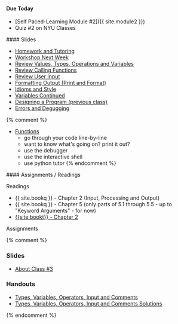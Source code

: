 <article class="due" markdown="block">

<a name="class3"></a>

#### Due Today

* [Self Paced-Learning Module #2]({{ site.module2 }})
* Quiz #2 on NYU Classes

</article>

<article class="slides" markdown="block">
#### Slides

* [Homework and Tutoring](classes/03/homework.html)
* [Workshop Next Week](classes/03/workshop.html)
* [Review Values, Types, Operations and Variables](classes/03/review.html)
* [Review Calling Functions](classes/03/function-calls.html)
* [Review User Input](classes/03/input-review.html)
* [Formatting Output (Print and Format)](classes/03/formatting.html)
* [Idioms and Style](classes/03/idioms-style.html)
* [Variables Continued](classes/03/variables.html)
* [Designing a Program (previous class)](classes/02/design-input-output.html)
* [Errors and Degugging](classes/03/debugging.html)

{% comment %}
* [Functions](classes/03/functions.html)
	* go through your code line-by-line
	* want to know what's going on? print it out?
	* use the debugger
	* use the interactive shell
	* use python tutor
{% endcomment %}
</article>

<article class="assignments" markdown="block">
#### Assignments / Readings		

Readings

* {{ site.bookq }} - Chapter 2 (Input, Processing and Output)
* {{ site.bookq }} - Chapter 5 (only parts of 5.1 through 5.5 - up to "Keyword Arguments" - for now)
* [{{site.bookt}} - Chapter 2](http://openbookproject.net/thinkcs/python/english3e/variables_expressions_statements.html)

Assignments 

</article>
{% comment %}

### Slides
* [About Class #3](classes/03/about.html)

### Handouts
* [Types, Variables, Operators, Input and Comments](resources/handouts/class03/types-variables-operators-comments.pdf)
* [Types, Variables, Operators, Input and Comments Solutions](resources/handouts/class03/types-variables-operators-comments-solutions.pdf)

{% endcomment %}
